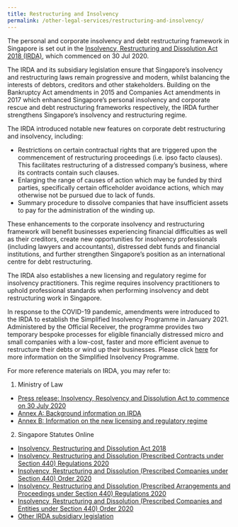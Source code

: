 ```yaml
---
title: Restructuring and Insolvency
permalink: /other-legal-services/restructuring-and-insolvency/
---
```


The personal and corporate insolvency and debt restructuring framework in Singapore is set out in the [Insolvency, Restructuring and Dissolution Act 2018 (IRDA)](https://sso.agc.gov.sg/Acts-Supp/40-2018/Published/20181107?DocDate=20181107), which commenced on 30 Jul 2020.  

The IRDA and its subsidiary legislation ensure that Singapore’s insolvency and restructuring laws remain progressive and modern, whilst balancing the interests of debtors, creditors and other stakeholders. Building on the Bankruptcy Act amendments in 2015 and Companies Act amendments in 2017 which enhanced Singapore’s personal insolvency and corporate rescue and debt restructuring frameworks respectively, the IRDA further strengthens Singapore’s insolvency and restructuring regime. 

The IRDA introduced notable new features on corporate debt restructuring and insolvency, including:

- Restrictions on certain contractual rights that are triggered upon the commencement of restructuring proceedings (i.e. ipso facto clauses). This facilitates restructuring of a distressed company’s business, where its contracts contain such clauses.
- Enlarging the range of causes of action which may be funded by third parties, specifically certain officeholder avoidance actions, which may otherwise not be pursued due to lack of funds.
- Summary procedure to dissolve companies that have insufficient assets to pay for the administration of the winding up.

These enhancements to the corporate insolvency and restructuring framework will benefit businesses experiencing financial difficulties as well as their creditors, create new opportunities for insolvency professionals (including lawyers and accountants), distressed debt funds and financial institutions, and further strengthen Singapore’s position as an international centre for debt restructuring.

The IRDA also establishes a new licensing and regulatory regime for insolvency practitioners. This regime requires insolvency practitioners to uphold professional standards when performing insolvency and debt restructuring work in Singapore.

In response to the COVID-19 pandemic, amendments were introduced to the IRDA to establish the Simplified Insolvency Programme in January 2021. Administered by the Official Receiver, the programme provides two temporary bespoke processes for eligible financially distressed micro and small companies with a low-cost, faster and more efficient avenue to restructure their debts or wind up their businesses. Please click [here](https://io.mlaw.gov.sg/corporate-insolvency/sip-faq/) for more information on the Simplified Insolvency Programme.
	
For more reference materials on IRDA, you may refer to:
1. Ministry of Law
- [Press release: Insolvency, Resolvency and Dissolution Act to commence on 30 July 2020](https://www.mlaw.gov.sg/news/press-releases/2020-07-23-insolvency-restructuring-and-dissolution-act-commencement)
- [Annex A: Background information on IRDA](https://www.mlaw.gov.sg/files/IRDA-Annex-A-Background.pdf)
- [Annex B: Information on the new licensing and regulatory regime](https://www.mlaw.gov.sg/files/IRDA-Annex-B-Licensing-Regime.pdf)

2. Singapore Statutes Online
- [Insolvency, Restructuring and Dissolution Act 2018](https://sso.agc.gov.sg/Act/IRDA2018/Uncommenced/20200728140013?DocDate=20181107&ValidDt=20200730)
- [Insolvency, Restructuring and Dissolution (Prescribed Contracts under Section 440) Regulations 2020](https://sso.agc.gov.sg/SL/IRDA2018-S616-2020/Uncommenced/20200729?DocDate=20200728&ValidDt=20200730)
- [Insolvency, Restructuring and Dissolution (Prescribed Companies under Section 440) Order 2020](https://sso.agc.gov.sg/SL/IRDA2018-S620-2020/Uncommenced/20200729?DocDate=20200728&ValidDt=20200730)
- [Insolvency, Restructuring and Dissolution (Prescribed Arrangements and Proceedings under Section 440) Regulations 2020](https://sso.agc.gov.sg/SL/IRDA2018-S615-2020/Uncommenced/20200729225749?DocDate=20200728&ValidDt=20200730)
- [Insolvency, Restructuring and Dissolution (Prescribed Companies and Entities under Section 440) Order 2020](https://sso.agc.gov.sg/SL/IRDA2018-S619-2020/Uncommenced/20200729225749?DocDate=20200728&ValidDt=20200730)
- [Other IRDA subsidiary legislation](https://sso.agc.gov.sg/Act/IRDA2018/Uncommenced/20200728145449?ValidDt=20200730&ViewType=Sl)
